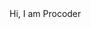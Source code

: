<!DOCTYPE html>
<html lang='en'>
<head>
  <title>Procoder</title>
  <link rel='stylesheet' href='style.css'>
</head>
<body>
  <tr><td>Hi, I am Procoder </td>
  
  
  </tr>

</body>
</html>
